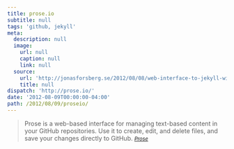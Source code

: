 ```yaml
---
title: prose.io
subtitle: null
tags: 'github, jekyll'
meta:
  description: null
  image:
    url: null
    caption: null
    link: null
  source:
    url: 'http://jonasforsberg.se/2012/08/08/web-interface-to-jekyll-with-auto-deploy-to-heroku'
    title: null
dispatch: 'http://prose.io/'
date: '2012-08-09T00:00:00-04:00'
path: /2012/08/09/proseio/
---
```


> Prose is a web-based interface for managing text-based content in your GitHub repositories. Use it to create, edit, and delete files, and save your changes directly to GitHub.
><small><cite>[Prose][1]</cite></small>

[1]: http://prose.io/

